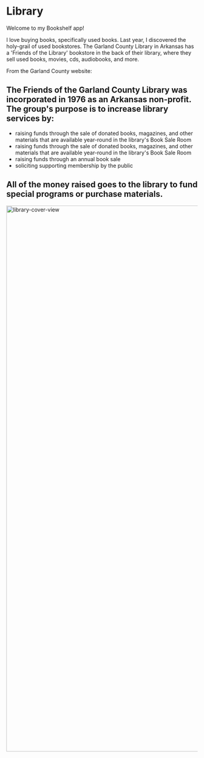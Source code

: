 # Library

Welcome to my Bookshelf app! 

I love buying books, specifically used books. 
Last year, I discovered the holy-grail of used bookstores. The Garland County Library in Arkansas has a 'Friends of the Library' bookstore in the back of their library, where they sell used books, movies, cds, audiobooks, and more. 

From the Garland County website: 

<h2> The Friends of the Garland County Library was incorporated in 1976 as an Arkansas non-profit. The group's purpose is to increase library services by:</h2>

<ul>
  <li>raising funds through the sale of donated books, magazines, and other materials that are available year-round in the library's Book Sale Room</li>
  <li>raising funds through the sale of donated books, magazines, and other materials that are available year-round in the library's Book Sale Room</li>
  <li>raising funds through an annual book sale</li>
  <li>soliciting supporting membership by the public</li>
</ul>
<h2>All of the money raised goes to the library to fund special programs or purchase materials.</h2>

<img width="1437" alt="library-cover-view" src="https://user-images.githubusercontent.com/100177823/209886716-6dc32ab5-ca82-4dda-9115-82f5d258a780.png">
